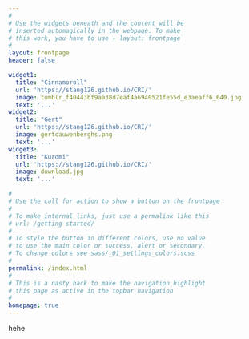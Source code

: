 ```yaml
---
#
# Use the widgets beneath and the content will be
# inserted automagically in the webpage. To make
# this work, you have to use › layout: frontpage
#
layout: frontpage
header: false

widget1:
  title: "Cinnamoroll"
  url: 'https://stang126.github.io/CRI/'
  image: tumblr_f40443bf9aa38d7eaf4a6940521fe55d_e3aeaff6_640.jpg
  text: '...'
widget2:
  title: "Gert"
  url: 'https://stang126.github.io/CRI/'
  image: gertcauwenberghs.png
  text: '...'
widget3:
  title: "Kuromi"
  url: 'https://stang126.github.io/CRI/'
  image: download.jpg
  text: '...'

#
# Use the call for action to show a button on the frontpage
#
# To make internal links, just use a permalink like this
# url: /getting-started/
#
# To style the button in different colors, use no value
# to use the main color or success, alert or secondary.
# To change colors see sass/_01_settings_colors.scss
#
permalink: /index.html
#
# This is a nasty hack to make the navigation highlight
# this page as active in the topbar navigation
#
homepage: true
---
```



hehe
